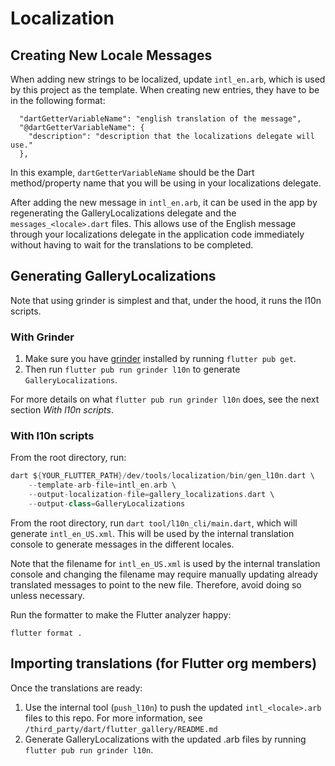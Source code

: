 # Localization

## Creating New Locale Messages

When adding new strings to be localized, update `intl_en.arb`, which
is used by this project as the template. When creating new entries, they
have to be in the following format:

```arb
  "dartGetterVariableName": "english translation of the message",
  "@dartGetterVariableName": {
    "description": "description that the localizations delegate will use."
  },
```

In this example, `dartGetterVariableName` should be the Dart method/property
name that you will be using in your localizations delegate.

After adding the new message in `intl_en.arb`, it can be used in the app by
regenerating the GalleryLocalizations delegate and the `messages_<locale>.dart` files.
This allows use of the English message through your localizations delegate in
the application code immediately without having to wait for the translations
to be completed.

## Generating GalleryLocalizations

Note that using grinder is simplest and that, under the hood, it runs the l10n scripts.

### With Grinder

1. Make sure you have [grinder](https://pub.dev/packages/grinder) installed by
running `flutter pub get`.
2. Then run `flutter pub run grinder l10n` to generate `GalleryLocalizations`.

For more details on what `flutter pub run grinder l10n` does, see the next section
*With l10n scripts*.

### With l10n scripts
From the root directory, run:

```dart
dart ${YOUR_FLUTTER_PATH}/dev/tools/localization/bin/gen_l10n.dart \
    --template-arb-file=intl_en.arb \
    --output-localization-file=gallery_localizations.dart \
    --output-class=GalleryLocalizations
```

From the root directory, run `dart tool/l10n_cli/main.dart`, which
will generate `intl_en_US.xml`. This will be used by the internal translation
console to generate messages in the different locales.

Note that the filename for `intl_en_US.xml` is used by the internal
translation console and changing the filename may require manually updating
already translated messages to point to the new file. Therefore, avoid doing so
unless necessary.

Run the formatter to make the Flutter analyzer happy:
```
flutter format .
```

## Importing translations (for Flutter org members)

Once the translations are ready:

1. Use the internal tool (`push_l10n`) to push the updated `intl_<locale>.arb` files to this repo. For more information, see `/third_party/dart/flutter_gallery/README.md`
2. Generate GalleryLocalizations with the updated .arb files by running `flutter pub run grinder l10n`.
